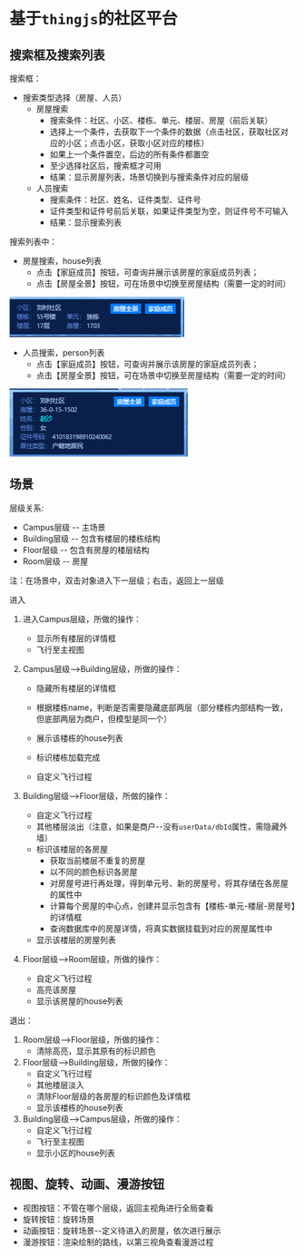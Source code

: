 # 基于`thingjs`的社区平台

## 搜索框及搜索列表

搜索框：

- 搜索类型选择（房屋、人员）
  - 房屋搜索
    - 搜索条件：社区、小区、楼栋、单元、楼层、房屋（前后关联）
    - 选择上一个条件，去获取下一个条件的数据（点击社区，获取社区对应的小区；点击小区，获取小区对应的楼栋）
    - 如果上一个条件置空，后边的所有条件都置空
    - 至少选择社区后，搜索框才可用
    - 结果：显示房屋列表，场景切换到与搜索条件对应的层级
  - 人员搜索
    - 搜索条件：社区、姓名、证件类型、证件号
    - 证件类型和证件号前后关联，如果证件类型为空，则证件号不可输入
    - 结果：显示搜索列表

搜索列表中：

- 房屋搜索，house列表
  - 点击【家庭成员】按钮，可查询并展示该房屋的家庭成员列表；
  - 点击【房屋全景】按钮，可在场景中切换至房屋结构（需要一定的时间）

![image-20210331140724327](imgs/image-20210331140724327.png)

- 人员搜索，person列表
  - 点击【家庭成员】按钮，可查询并展示该房屋的家庭成员列表；
  - 点击【房屋全景】按钮，可在场景中切换至房屋结构（需要一定的时间）

![image-20210331141214215](imgs/image-20210331141214215.png)

## 场景

层级关系:

- Campus层级 -- 主场景
- Building层级 -- 包含有楼层的楼栋结构
- Floor层级 -- 包含有房屋的楼层结构
- Room层级 -- 房屋

注：在场景中，双击对象进入下一层级；右击，返回上一层级

进入

1. 进入Campus层级，所做的操作：

   - 显示所有楼层的详情框
   - 飞行至主视图

2. Campus层级-->Building层级，所做的操作：

   - 隐藏所有楼层的详情框

   - 根据楼栋name，判断是否需要隐藏底部两层（部分楼栋内部结构一致，但底部两层为商户，但模型是同一个）
   - 展示该楼栋的house列表
   - 标识楼栋加载完成
   - 自定义飞行过程

3. Building层级-->Floor层级，所做的操作：

   - 自定义飞行过程
   - 其他楼层淡出（注意，如果是商户--没有`userData/dbId`属性，需隐藏外墙）
   - 标识该楼层的各房屋
     - 获取当前楼层不重复的房屋
     - 以不同的颜色标识各房屋
     - 对房屋号进行再处理，得到单元号、新的房屋号，将其存储在各房屋的属性中
     - 计算每个房屋的中心点，创建并显示包含有【楼栋-单元-楼层-房屋号】的详情框
     - 查询数据库中的房屋详情，将真实数据挂载到对应的房屋属性中
   - 显示该楼层的房屋列表

4. Floor层级-->Room层级，所做的操作：

   - 自定义飞行过程
   - 高亮该房屋
   - 显示该房屋的house列表

退出：

1. Room层级-->Floor层级，所做的操作：
   - 清除高亮，显示其原有的标识颜色
2. Floor层级-->Building层级，所做的操作：
   - 自定义飞行过程
   - 其他楼层淡入
   - 清除Floor层级的各房屋的标识颜色及详情框
   - 显示该楼栋的house列表
3. Building层级-->Campus层级，所做的操作：
   - 自定义飞行过程
   - 飞行至主视图
   - 显示小区的house列表



## 视图、旋转、动画、漫游按钮

- 视图按钮：不管在哪个层级，返回主视角进行全局查看
- 旋转按钮：旋转场景
- 动画按钮：旋转场景--定义待进入的房屋，依次进行展示
- 漫游按钮：渲染绘制的路线，以第三视角查看漫游过程